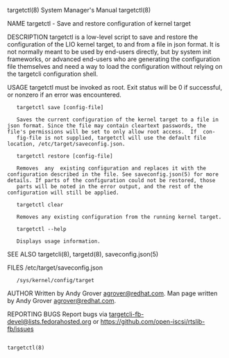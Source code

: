 targetctl(8)                                                                               System Manager's Manual                                                                               targetctl(8)



NAME
       targetctl - Save and restore configuration of kernel target

DESCRIPTION
       targetctl  is  a low-level script to save and restore the configuration of the LIO kernel target, to and from a file in json format. It is not normally meant to be used by end-users directly, but by
       system init frameworks, or advanced end-users who are generating the configuration file themselves and need a way to load the configuration without relying on the targetcli configuration shell.

USAGE
       targetctl must be invoked as root. Exit status will be 0 if successful, or nonzero if an error was encountered.

       targetctl save [config-file]

       Saves the current configuration of the kernel target to a file in json format. Since the file may contain cleartext passwords, the file's permissions will be set to only allow root access.  If  con‐
       fig-file is not supplied, targetctl will use the default file location, /etc/target/saveconfig.json.

       targetctl restore [config-file]

       Removes  any  existing configuration and replaces it with the configuration described in the file. See saveconfig.json(5) for more details. If parts of the configuration could not be restored, those
       parts will be noted in the error output, and the rest of the configuration will still be applied.

       targetctl clear

       Removes any existing configuration from the running kernel target.

       targetctl --help

       Displays usage information.

SEE ALSO
       targetcli(8), targetd(8), saveconfig.json(5)

FILES
       /etc/target/saveconfig.json

       /sys/kernel/config/target

AUTHOR
       Written by Andy Grover <agrover@redhat.com>.
       Man page written by Andy Grover <agrover@redhat.com>.

REPORTING BUGS
       Report bugs via <targetcli-fb-devel@lists.fedorahosted.org>
       or <https://github.com/open-iscsi/rtslib-fb/issues>



                                                                                                                                                                                                 targetctl(8)
